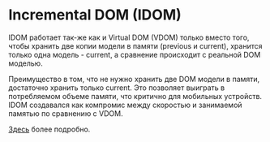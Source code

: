 # Incremental DOM (IDOM)

IDOM работает так-же как и Virtual DOM (VDOM) только вместо того, чтобы хранить две копии модели в памяти (previous и current), хранится только одна модель - current, а сравнение происходит с реальной DOM моделью.	

Преимущество в том, что не нужно хранить две DOM модели в памяти, достаточно хранить только current. Это позволяет выиграть в потребляемом объеме памяти, что критично для мобильных устройств. IDOM создавался как компромис между скоростью и занимаемой памятью по сравнению с VDOM.   

[Здесь](https://medium.com/google-developers/introducing-incremental-dom-e98f79ce2c5f#.w7m1dnnor) более подробно.